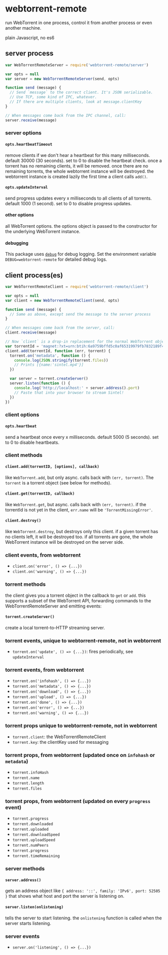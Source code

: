 # webtorrent-remote

run WebTorrent in one process, control it from another process or even another machine.

plain Javascript, no es6

## server process

```js
var WebTorrentRemoteServer = require('webtorrent-remote/server')

var opts = null
var server = new WebTorrentRemoteServer(send, opts)

function send (message) {
  // Send `message` to the correct client. It's JSON serializable.
  // Use TCP, some kind of IPC, whatever.
  // If there are multiple clients, look at message.clientKey
}

// When messages come back from the IPC channel, call:
server.receive(message)
```

### server options

#### `opts.heartbeatTimeout`

remove clients if we don't hear a heartbeat for this many milliseconds. default
30000 (30 seconds). set to 0 to disable the heartbeat check. once a torrent has no
remaining clients, it will be removed. once there are no remaining torrents, the
whole webtorrent   instance will be destroyed. the webtorrent instance is created
lazily the first time a client   calls `add()`.

#### `opts.updateInterval`

send progress updates every x milliseconds to all clients of all torrents. default
1000 (1 second). set to 0 to disable progress updates.

#### other options

all WebTorrent options. the options object is passed to the constructor for the
underlying WebTorrent instance.

#### debugging

This package uses [`debug`](https://www.npmjs.com/package/debug) for debug logging. Set the environment variable `DEBUG=webtorrent-remote` for detailed debug logs.

## client process(es)

```js
var WebTorrentRemoteClient = require('webtorrent-remote/client')

var opts = null
var client = new WebTorrentRemoteClient(send, opts)

function send (message) {
  // Same as above, except send the message to the server process
}

// When messages come back from the server, call:
client.receive(message)

// Now `client` is a drop-in replacement for the normal WebTorrent object!
var torrentId = 'magnet:?xt=urn:btih:6a9759bffd5c0af65319979fb7832189f4f3c35d'
client.add(torrentId, function (err, torrent) {
  torrent.on('metadata', function () {
    console.log(JSON.stringify(torrent.files))
    // Prints [{name:'sintel.mp4'}]
  })

  var server = torrent.createServer()
  server.listen(function () {
    console.log('http://localhost:' + server.address().port)
    // Paste that into your browser to stream Sintel!
  })
})
```

### client options

#### `opts.heartbeat`

send a heartbeat once every x milliseconds. default 5000 (5 seconds). set to 0 to
disable heartbeats.

### client methods

#### `client.add(torrentID, [options], callback)`

like `WebTorrent.add`, but only async. calls back with `(err, torrent)`. The
`torrent` is a torrent object (see below for methods).

#### `client.get(torrentID, callback)`

like `WebTorrent.get`, but async. calls back with `(err, torrent)`. if the
torrentId is not yet in the client, `err.name` will be `'TorrentMissingError'`.

#### `client.destroy()`

like `WebTorrent.destroy`, but destroys only this client. if a given torrent has
no clients left, it will be destroyed too. if all torrents are gone, the whole
WebTorrent instance will be destroyed on the server side.

### client events, from webtorrent

- `client.on('error', () => {...})`
- `client.on('warning', () => {...})`

### torrent methods

the client gives you a torrent object in the callback to `get` or `add`. this
supports a subset of the WebTorrent API, forwarding commands to the
WebTorrentRemoteServer and emitting events:

#### `torrent.createServer()`

create a local torrent-to-HTTP streaming server.

### torrent events, unique to webtorrent-remote, not in webtorrent

- `torrent.on('update', () => {...})`: fires periodically, see `updateInterval`

### torrent events, from webtorrent

- `torrent.on('infohash', () => {...})`
- `torrent.on('metadata', () => {...})`
- `torrent.on('download', () => {...})`
- `torrent.on('upload', () => {...})`
- `torrent.on('done', () => {...})`
- `torrent.on('error', () => {...})`
- `torrent.on('warning', () => {...})`

### torrent props unique to webtorrent-remote, not in webtorrent

- `torrent.client`: the WebTorrentRemoteClient
- `torrent.key`: the clientKey used for messaging

### torrent props, from webtorrent (updated once on `infohash` or `metadata`)

- `torrent.infoHash`
- `torrent.name`
- `torrent.length`
- `torrent.files`

### torrent props, from webtorrent (updated on every `progress` event)

- `torrent.progress`
- `torrent.downloaded`
- `torrent.uploaded`
- `torrent.downloadSpeed`
- `torrent.uploadSpeed`
- `torrent.numPeers`
- `torrent.progress`
- `torrent.timeRemaining`

### server methods

#### `server.address()`

gets an address object like `{ address: '::', family: 'IPv6', port: 52505 }` that
shows what host and port the server is listening on.

#### `server.listen(onlistening)`

tells the server to start listening. the `onlistening` function is called when the server starts listening.

### server events

- `server.on('listening', () => {...})`

